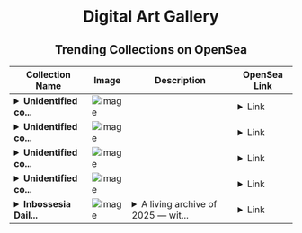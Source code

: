 <div align="center">

# Digital Art Gallery

## Trending Collections on OpenSea

| Collection Name                       | Image                                                                                     | Description                       | OpenSea Link                                                                                          |
|---------------------------------------|-------------------------------------------------------------------------------------------|-----------------------------------|--------------------------------------------------------------------------------------------------------|
| **<details><summary>Unidentified co...</summary>Unidentified contract 0ab56ccb-bb9f-4c0e-ab6e-07bcf3464fdf</details>** | ![Image](https://i.seadn.io/s/raw/files/017a61ef6fc52ccb267bda798d7334ea.png?w=500&auto=format?w=200&auto=format) |  | <details><summary>Link</summary>[Unidentified contract 0ab56ccb-bb9f-4c0e-ab6e-07bcf3464fdf](https://opensea.io/collection/unidentified-contract-0ab56ccb-bb9f-4c0e-ab6e-07bc)</details> |
| **<details><summary>Unidentified co...</summary>Unidentified contract c148cbe5-4e47-4919-abee-8a6e6aa54b01</details>** | ![Image](https://i.seadn.io/s/raw/files/017a61ef6fc52ccb267bda798d7334ea.png?w=500&auto=format?w=200&auto=format) |  | <details><summary>Link</summary>[Unidentified contract c148cbe5-4e47-4919-abee-8a6e6aa54b01](https://opensea.io/collection/unidentified-contract-c148cbe5-4e47-4919-abee-8a6e)</details> |
| **<details><summary>Unidentified co...</summary>Unidentified contract 03009664-d28b-4811-9dc3-48700969a636</details>** | ![Image](https://i.seadn.io/s/raw/files/104bf387dad8775eaf6d28ae99bd2f72.jpg?w=500&auto=format?w=200&auto=format) |  | <details><summary>Link</summary>[Unidentified contract 03009664-d28b-4811-9dc3-48700969a636](https://opensea.io/collection/unidentified-contract-03009664-d28b-4811-9dc3-4870)</details> |
| **<details><summary>Unidentified co...</summary>Unidentified contract fd5413ab-52c4-474b-b669-8257c5fdc8ba</details>** | ![Image](https://i.seadn.io/s/raw/files/017a61ef6fc52ccb267bda798d7334ea.png?w=500&auto=format?w=200&auto=format) |  | <details><summary>Link</summary>[Unidentified contract fd5413ab-52c4-474b-b669-8257c5fdc8ba](https://opensea.io/collection/unidentified-contract-fd5413ab-52c4-474b-b669-8257)</details> |
| **<details><summary>Inbossesia Dail...</summary>Inbossesia Daily Drop #001-2025</details>** | ![Image](https://i.seadn.io/s/raw/files/8d1fb618c59e26833a74ac820bdfa915.jpg?w=500&auto=format?w=200&auto=format) | <details><summary>A living archive of 2025 — wit...</summary>A living archive of 2025 — with Daily Drops, Weekly Releases, and Monthly Highlights — showcasing spontaneity, curation, and rarity in one evolving NFT collection</details> | <details><summary>Link</summary>[Inbossesia Daily Drop #001-2025](https://opensea.io/collection/inbossesia-daily-drop-001-2025)</details> |

</div>